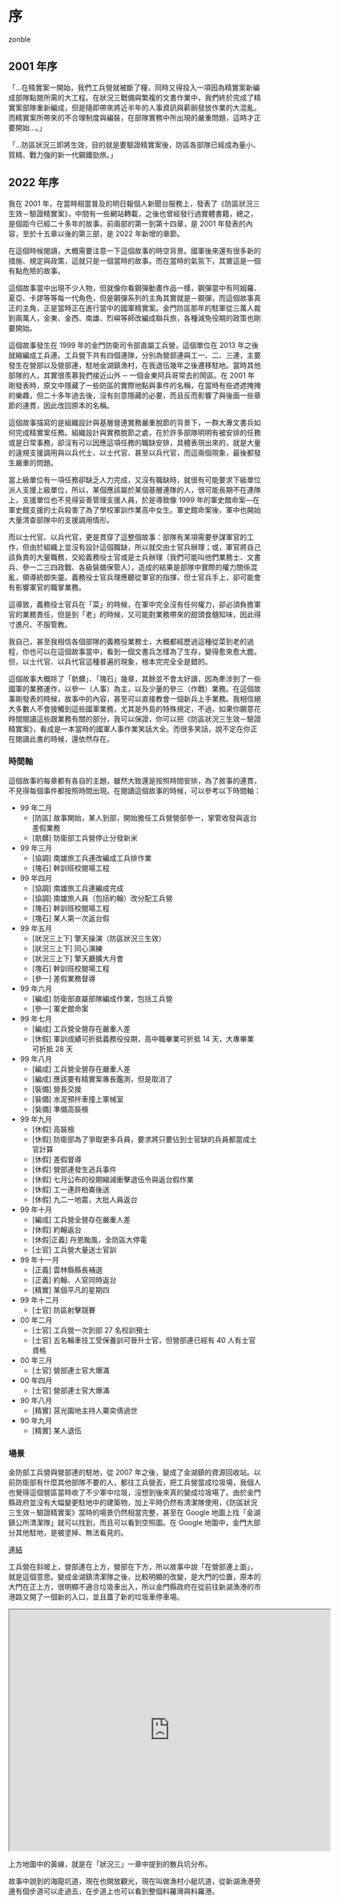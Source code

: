 # 序

zonble

## 2001 年序

「…在精實案一開始，我們工兵營就被斷了糧，同時又得投入一項因為精實案新編成部隊點閱所需的大工程。在狀況三戰備與繁複的文書作業中，我們終於完成了精實案部隊重新編成，但是隨即帶來將近半年的人事資訊與薪餉發放作業的大混亂。而精實案所帶來的不合理制度與編裝，在部隊實務中所出現的嚴重問題，這時才正要開始…。」

「…防區狀況三即將生效，目的就是要驗證精實案後，防區各部隊已經成為量小、質精、戰力強的新一代鋼鐵勁旅。」

## 2022 年序

我在 2001 年，在當時相當普及的明日報個人新聞台服務上，發表了《防區狀況三生效－驗證精實案》，中間有一些網站轉載，之後也曾經發行過實體書籍，總之，是個距今已經二十多年的故事。前兩部的第一到第十四章，是 2001 年發表的內容，至於十五章以後的第三部，是 2022 年新增的章節。

在這個時候閱讀，大概需要注意一下這個故事的時空背景。國軍後來還有很多新的措施、規定與政策，這就只是一個當時的故事。而在當時的氣氛下，其實這是一個有點危險的故事。

這個故事當中出現不少人物，但就像你看鋼彈動畫作品一樣，鋼彈當中有阿姆羅、夏亞、卡謬等等每一代角色，但是鋼彈系列的主角其實就是－鋼彈，而這個故事真正的主角，正是當時正在進行當中的國軍精實案。金門防區那年的駐軍從三萬人裁到兩萬人，金東、金西、南雄、烈嶼等師改編成聯兵旅，各種減免役期的政策也剛要開始。

這個故事發生在 1999 年的金門防衛司令部直屬工兵營，這個單位在 2013 年之後就縮編成工兵連。工兵營下共有四個連隊，分別為營部連與工一、二、三連，主要發生在營部以及營部連，駐地金湖鎮漁村，在我退伍幾年之後遷移駐地。當時其他部隊的人，其實很羨慕我們接近山外 ─ 一個金東阿兵哥常去的鬧區。在 2001 年剛發表時，原文中隱藏了一些防區的實際地點與事件的名稱，在當時有些遮遮掩掩的樂趣，但二十多年過去後，沒有刻意隱藏的必要，而且反而影響了與後面一些章節的連貫，因此改回原本的名稱。

這個故事描寫的是組織設計與基層營連實務嚴重脫節的背景下，一群大專文書兵如何完成精實案任務。組織設計與實務脫節之處，在於許多部隊明明有被安排的任務或是日常事務，卻沒有可以因應這項任務的職缺安排，具體表現出來的，就是大量的違規支援調用與以兵代士、以士代官、甚至以兵代官，而這兩個現象，最後都發生嚴重的問題。

當上級單位有一項任務卻缺乏人力完成，又沒有職缺時，就很有可能要求下級單位派人支援上級單位，所以，某個應該屬於某個基層連隊的人，很可能長期不在連隊上，支援單位也不見得妥善管理支援人員，於是導致像 1999 年的軍史館命案—在軍史館支援的士兵殺害了為了學校軍訓作業高中女生。軍史館命案後，軍中也開始大量清查部隊中的支援調用情形。

而以士代官、以兵代官，更是貫穿了這整個故事：部隊有某項需要參謀軍官的工作，但由於組織上並沒有設計這個職缺，所以就交由士官兵辦理；或，軍官將自己該負責的大量職務，交給義務役士官或是士兵辦理（我們可能叫他們業務士、文書兵、參一二三四政戰、各級裝備保管人），造成的結果是部隊中實際的權力關係混亂，領導統御失靈。義務役士官兵理應聽從軍官的指揮，但士官兵手上，卻可能會有影響軍官的職掌業務。

這導致，義務役士官兵在「菜」的時候，在軍中完全沒有任何權力，卻必須負擔軍官的業務責任，但是到「老」的時候，又可能對業務帶來的甜頭食髓知味，因此得寸進尺、不服管教。

我自己，甚至我相信各個部隊的義務役業務士，大概都經歷過這種從菜到老的過程，你也可以在這個故事當中，看到一個文書兵怎樣為了生存，變得愈來愈大膽。但，以士代官、以兵代官這種普遍的現象，根本完完全全是錯的。

這個故事大概除了「骯髒」、「塊石」幾章，其餘並不會太好讀，因為牽涉到了一些國軍的業務運作，以參一（人事）為主，以及少量的參三（作戰）業務。在這個故事剛發表的時候，故事中的內容，甚至可以直接教會一個新兵上手業務。我相信絕大多數人不會接觸到這些國軍業務，尤其是外島的特殊規定，不過，如果你願意花時間閱讀這些跟業務有關的部分，我可以保證，你可以把《防區狀況三生效－驗證精實案》，看成是一本當時的國軍人事作業笑話大全。而很多笑話，說不定在你正在閱讀此書的時候，還依然存在。
### 時間軸

這個故事的每章都有各自的主題，雖然大致還是按照時間安排，為了敘事的連貫，不見得每個事件都按照時間出現。在閱讀這個故事的時候，可以參考以下時間軸：

- 99 年二月
    - [防區] 故事開始，某人到部，開始擔任工兵營營部參一，掌管收發與返台差假業務
    - [骯髒] 防衛部工兵營停止分發新米
- 99 年三月
    - [協調] 南雄旅工兵連改編成工兵排作業
    - [塊石] 幹訓班校閱場工程
- 99 年四月
    - [協調] 南雄旅工兵連編成完成
    - [協調] 南雄旅人員（包括約翰）改分配工兵營
    - [塊石] 幹訓班校閱場工程
    - [塊石] 某人第一次返台假
- 99 年五月
    - [狀況三上下] 擎天操演（防區狀況三生效）
    - [狀況三上下] 同心演練
    - [狀況三上下] 擎天廳擴大月會
    - [塊石] 幹訓班校閱場工程
    - [參一] 差假業務督導
- 99 年六月
    - [編成] 防衛部直屬部隊編成作業，包括工兵營
    - [參一] 軍史館命案
- 99 年七月
    - [編成] 工兵營全營存在嚴重人差
    - [休假] 軍訓成績可折抵義務役役期，高中職畢業可折抵 14 天，大專畢業可折抵 28 天
- 99 年八月
    - [編成] 工兵營全營存在嚴重人差
    - [編成] 應該要有精實案專長鑑測，但是取消了
    - [裝備] 營長交接
    - [裝備] 水泥預拌車撞上軍械室
    - [裝備] 準備高裝檢
- 99 年九月
    - [休假] 高裝檢
    - [休假] 防衛部為了爭取更多兵員，要求將只要佔到士官缺的兵員都當成士官計算
    - [休假] 差假督導
    - [休假] 營部連發生逃兵事件
    - [休假] 七月公布的役期縮減衝擊退伍令與返台假作業
    - [休假] 工一連許柏崙後送
    - [休假] 九二一地震，大批人員返台
- 99 年十月
    - [編成] 工兵營全營存在嚴重人差
    - [休假] 約翰返台
    - [休假|正義] 丹恩颱風，全防區大停電
    - [士官] 工兵營大量送士官訓
- 99 年十一月
    - [正義] 雲林縣縣長補選
    - [正義] 約翰、人官同時返台
    - [精實] 某個平凡的星期四
- 99 年十二月
    - [士官] 防區射擊競賽
- 00 年二月
    - [士官] 工兵營一次到部 27 名校訓預士
    - [士官] 五名輪車技工受保養訓可晉升士官，但營部連已經有 40 人有士官資格
- 00 年三月
    - [士官] 營部連士官大爆滿
- 00 年四月
    - [士官] 營部連士官大爆滿
- 90 年八月
    - [精實] 莒光園地主持人粟奕倩過世
- 90 年九月
    - [精實] 某人退伍

### 場景

金防部工兵營與營部連的駐地，從 2007 年之後，變成了金湖鎮的資源回收站。以前防衛部有什麼其他部隊不要的人，都往工兵營丟，把工兵營當成垃圾場，我個人也覺得這個營區當時收了不少軍中垃圾，沒想到後來真的變成垃圾場了。由於金門縣政府並沒有大幅變更駐地中的建築物，加上平時仍然有清潔隊使用，《防區狀況三生效－驗證精實案》當時的場景仍然相當完整，甚至在 Google 地圖上找「金湖鎮公所清潔隊」就可以找到，而且可以看到空照圖。在 Google 地圖中，金門大部分其他駐地，是被塗掉、無法看見的。

[連結](https://www.google.com/maps/place/%E9%87%91%E9%96%80%E7%B8%A3%E9%87%91%E6%B9%96%E9%8E%AE%E5%85%AC%E6%89%80%E6%B8%85%E6%BD%94%E9%9A%8A/@24.4301715,118.4093947,380a,35y,39.38t/data=!3m1!1e3!4m5!3m4!1s0x3414a489606dcf0d:0x952bd5cf0c93d0fa!8m2!3d24.4331063!4d118.4096928!5m1!1e4)

工兵營在斜坡上，營部連在上方，營部在下方，所以故事中說「在營部連上面」，就是這個意思。變成金湖鎮清潔隊之後，比較明顯的改變，是大門的位置，原本的大門在正上方，很明顯不適合垃圾車出入，所以金門縣政府在從前往新湖漁港的市港路又開了一個新的入口，並且蓋了新的垃圾車停車場。

<iframe src="https://www.google.com/maps/d/u/0/embed?mid=1maPavfoWPIPNJ9Wz24I6Vi5bJoRS7sE&ehbc=2E312F" width="640" height="480"></iframe>

上方地圖中的黃線，就是在「狀況三」一章中提到的散兵坑分布。

故事中說到的海龍坑道，現在也開放觀光，現在叫做漁村小艇坑道，從新湖漁港旁邊有個步道可以走過去，在步道上也可以看到整個料羅灣與料羅港。
